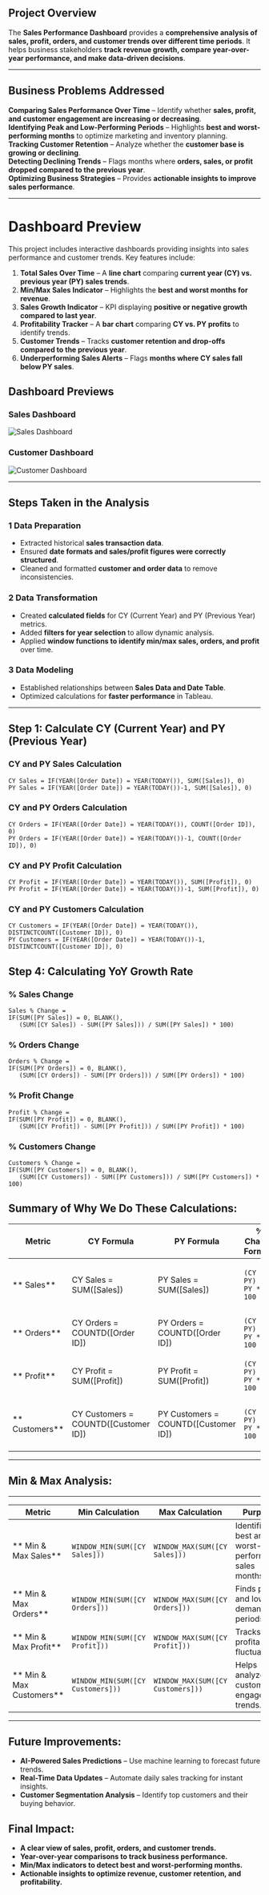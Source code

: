 ## Project Overview

The **Sales Performance Dashboard** provides a **comprehensive analysis of sales, profit, orders, and customer trends over different time periods**. It helps business stakeholders **track revenue growth, compare year-over-year performance, and make data-driven decisions**.

---

## Business Problems Addressed

**Comparing Sales Performance Over Time** – Identify whether **sales, profit, and customer engagement are increasing or decreasing**.  
 **Identifying Peak and Low-Performing Periods** – Highlights **best and worst-performing months** to optimize marketing and inventory planning.  
 **Tracking Customer Retention** – Analyze whether the **customer base is growing or declining**.  
 **Detecting Declining Trends** – Flags months where **orders, sales, or profit dropped compared to the previous year**.  
 **Optimizing Business Strategies** – Provides **actionable insights to improve sales performance**.

---

# Dashboard Preview

This project includes interactive dashboards providing insights into sales performance and customer trends. Key features include:

1. **Total Sales Over Time** – A **line chart** comparing **current year (CY) vs. previous year (PY) sales trends**.  
2. **Min/Max Sales Indicator** – Highlights the **best and worst months for revenue**.  
3. **Sales Growth Indicator** – KPI displaying **positive or negative growth compared to last year**.  
4. **Profitability Tracker** – A **bar chart** comparing **CY vs. PY profits** to identify trends.  
5. **Customer Trends** – Tracks **customer retention and drop-offs compared to the previous year**.  
6. **Underperforming Sales Alerts** – Flags **months where CY sales fall below PY sales**.  

## Dashboard Previews  

### Sales Dashboard  
![Sales Dashboard](dashboard1.PNG)  

### Customer Dashboard  
![Customer Dashboard](dashboard2.PNG)  

---

## Steps Taken in the Analysis

### 1 Data Preparation

- Extracted historical **sales transaction data**.
- Ensured **date formats and sales/profit figures were correctly structured**.
- Cleaned and formatted **customer and order data** to remove inconsistencies.

### 2 Data Transformation

- Created **calculated fields** for CY (Current Year) and PY (Previous Year) metrics.
- Added **filters for year selection** to allow dynamic analysis.
- Applied **window functions to identify min/max sales, orders, and profit** over time.

### 3 Data Modeling

- Established relationships between **Sales Data and Date Table**.
- Optimized calculations for **faster performance** in Tableau.

---

## Step 1: Calculate CY (Current Year) and PY (Previous Year)

### CY and PY Sales Calculation

```DAX
CY Sales = IF(YEAR([Order Date]) = YEAR(TODAY()), SUM([Sales]), 0)
PY Sales = IF(YEAR([Order Date]) = YEAR(TODAY())-1, SUM([Sales]), 0)
```

### CY and PY Orders Calculation

```DAX
CY Orders = IF(YEAR([Order Date]) = YEAR(TODAY()), COUNT([Order ID]), 0)
PY Orders = IF(YEAR([Order Date]) = YEAR(TODAY())-1, COUNT([Order ID]), 0)
```

### CY and PY Profit Calculation

```DAX
CY Profit = IF(YEAR([Order Date]) = YEAR(TODAY()), SUM([Profit]), 0)
PY Profit = IF(YEAR([Order Date]) = YEAR(TODAY())-1, SUM([Profit]), 0)
```

### CY and PY Customers Calculation

```DAX
CY Customers = IF(YEAR([Order Date]) = YEAR(TODAY()), DISTINCTCOUNT([Customer ID]), 0)
PY Customers = IF(YEAR([Order Date]) = YEAR(TODAY())-1, DISTINCTCOUNT([Customer ID]), 0)
```

## Step 4: Calculating YoY Growth Rate

### % Sales Change

```DAX
Sales % Change =
IF(SUM([PY Sales]) = 0, BLANK(),
   (SUM([CY Sales]) - SUM([PY Sales])) / SUM([PY Sales]) * 100)
```

### % Orders Change

```DAX
Orders % Change =
IF(SUM([PY Orders]) = 0, BLANK(),
   (SUM([CY Orders]) - SUM([PY Orders])) / SUM([PY Orders]) * 100)
```

### % Profit Change

```DAX
Profit % Change =
IF(SUM([PY Profit]) = 0, BLANK(),
   (SUM([CY Profit]) - SUM([PY Profit])) / SUM([PY Profit]) * 100)
```

### % Customers Change

```DAX
Customers % Change =
IF(SUM([PY Customers]) = 0, BLANK(),
   (SUM([CY Customers]) - SUM([PY Customers])) / SUM([PY Customers]) * 100)
```

## Summary of Why We Do These Calculations:

| **Metric**     | **CY Formula**                       | **PY Formula**                       | **% Change Formula**   | **Why Important?**                                  |
| -------------- | ------------------------------------ | ------------------------------------ | ---------------------- | --------------------------------------------------- |
| ** Sales**     | CY Sales = SUM([Sales])              | PY Sales = SUM([Sales])              | `(CY - PY) / PY * 100` | Tracks revenue growth and business performance.     |
| ** Orders**    | CY Orders = COUNTD([Order ID])       | PY Orders = COUNTD([Order ID])       | `(CY - PY) / PY * 100` | Measures demand and customer activity.              |
| ** Profit**    | CY Profit = SUM([Profit])            | PY Profit = SUM([Profit])            | `(CY - PY) / PY * 100` | Ensures profitability and cost control.             |
| ** Customers** | CY Customers = COUNTD([Customer ID]) | PY Customers = COUNTD([Customer ID]) | `(CY - PY) / PY * 100` | Monitors customer retention and acquisition trends. |

---

## Min & Max Analysis:

---

| **Metric**               | **Min Calculation**               | **Max Calculation**               | **Purpose**                                        |
| ------------------------ | --------------------------------- | --------------------------------- | -------------------------------------------------- |
| ** Min & Max Sales**     | `WINDOW_MIN(SUM([CY Sales]))`     | `WINDOW_MAX(SUM([CY Sales]))`     | Identifies best and worst-performing sales months. |
| ** Min & Max Orders**    | `WINDOW_MIN(SUM([CY Orders]))`    | `WINDOW_MAX(SUM([CY Orders]))`    | Finds peak and low demand periods.                 |
| ** Min & Max Profit**    | `WINDOW_MIN(SUM([CY Profit]))`    | `WINDOW_MAX(SUM([CY Profit]))`    | Tracks profitability fluctuations.                 |
| ** Min & Max Customers** | `WINDOW_MIN(SUM([CY Customers]))` | `WINDOW_MAX(SUM([CY Customers]))` | Helps analyze customer engagement trends.          |

---

## Future Improvements:

- **AI-Powered Sales Predictions** – Use machine learning to forecast future trends.
- **Real-Time Data Updates** – Automate daily sales tracking for instant insights.
- **Customer Segmentation Analysis** – Identify top customers and their buying behavior.

## Final Impact:

- **A clear view of sales, profit, orders, and customer trends.**
- **Year-over-year comparisons to track business performance.**
- **Min/Max indicators to detect best and worst-performing months.**
- **Actionable insights to optimize revenue, customer retention, and profitability.**
